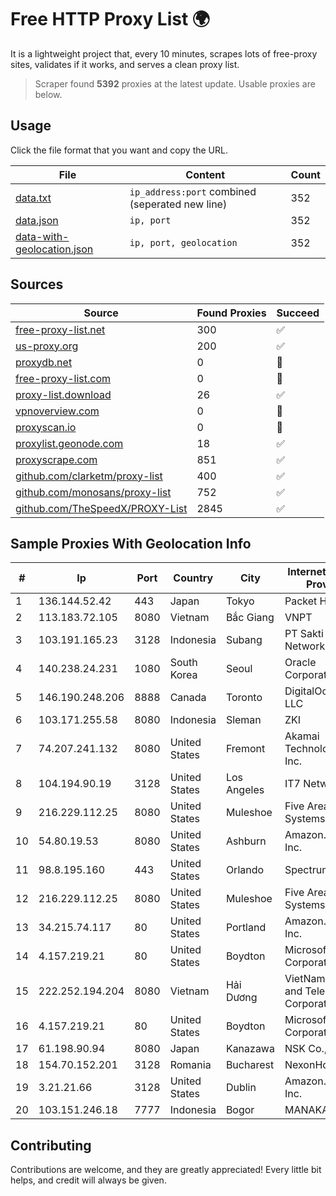 
# Free HTTP Proxy List 🌍

It is a lightweight project that, every 10 minutes, scrapes lots of free-proxy sites, validates if it works, and serves a clean proxy list.


> Scraper found **5392** proxies at the latest update. Usable proxies are below.

## Usage

Click the file format that you want and copy the URL.


|File|Content|Count|
|----|-------|-----|
|[data.txt](https://raw.githubusercontent.com/themiralay/Proxy-List-World/master/data.txt)|`ip_address:port` combined (seperated new line)|352|
|[data.json](https://raw.githubusercontent.com/themiralay/Proxy-List-World/master/data.json)|`ip, port`|352|
|[data-with-geolocation.json](https://raw.githubusercontent.com/themiralay/Proxy-List-World/master/data-with-geolocation.json)|`ip, port, geolocation`|352|

## Sources

|Source|Found Proxies|Succeed|
|------|-------------|-------|
|[free-proxy-list.net](https://free-proxy-list.net)|300|✅|
|[us-proxy.org](https://www.us-proxy.org)|200|✅|
|[proxydb.net](http://proxydb.net)|0|🚫|
|[free-proxy-list.com](https://free-proxy-list.com/?page=&port=&type%5B%5D=http&type%5B%5D=https&up_time=0&search=Search)|0|🚫|
|[proxy-list.download](https://www.proxy-list.download/HTTP)|26|✅|
|[vpnoverview.com](https://vpnoverview.com/privacy/anonymous-browsing/free-proxy-servers)|0|🚫|
|[proxyscan.io](https://www.proxyscan.io)|0|🚫|
|[proxylist.geonode.com](https://proxylist.geonode.com/api/proxy-list?limit=300&page=1&sort_by=lastChecked&sort_type=desc&protocols=http,https)|18|✅|
|[proxyscrape.com](https://api.proxyscrape.com/v2/?request=displayproxies&protocol=http&timeout=10000&country=all&ssl=all&anonymity=all)|851|✅|
|[github.com/clarketm/proxy-list](https://raw.githubusercontent.com/clarketm/proxy-list/master/proxy-list-raw.txt)|400|✅|
|[github.com/monosans/proxy-list](https://raw.githubusercontent.com/monosans/proxy-list/main/proxies/http.txt)|752|✅|
|[github.com/TheSpeedX/PROXY-List](https://raw.githubusercontent.com/TheSpeedX/PROXY-List/master/http.txt)|2845|✅|


## Sample Proxies With Geolocation Info

|#|Ip|Port|Country|City|Internet Service Provider|
|-|--|----|-------|----|-------------------------|
|1|136.144.52.42|443|Japan|Tokyo|Packet Host, Inc.|
|2|113.183.72.105|8080|Vietnam|Bắc Giang|VNPT|
|3|103.191.165.23|3128|Indonesia|Subang|PT Sakti Wijaya Network|
|4|140.238.24.231|1080|South Korea|Seoul|Oracle Corporation|
|5|146.190.248.206|8888|Canada|Toronto|DigitalOcean, LLC|
|6|103.171.255.58|8080|Indonesia|Sleman|ZKI|
|7|74.207.241.132|8080|United States|Fremont|Akamai Technologies, Inc.|
|8|104.194.90.19|3128|United States|Los Angeles|IT7 Networks Inc|
|9|216.229.112.25|8080|United States|Muleshoe|Five Area Systems, LLC|
|10|54.80.19.53|8080|United States|Ashburn|Amazon.com, Inc.|
|11|98.8.195.160|443|United States|Orlando|Spectrum|
|12|216.229.112.25|8080|United States|Muleshoe|Five Area Systems, LLC|
|13|34.215.74.117|80|United States|Portland|Amazon.com, Inc.|
|14|4.157.219.21|80|United States|Boydton|Microsoft Corporation|
|15|222.252.194.204|8080|Vietnam|Hải Dương|VietNam Post and Telecom Corporation|
|16|4.157.219.21|80|United States|Boydton|Microsoft Corporation|
|17|61.198.90.94|8080|Japan|Kanazawa|NSK Co., Ltd.|
|18|154.70.152.201|3128|Romania|Bucharest|NexonHost Srl|
|19|3.21.21.66|3128|United States|Dublin|Amazon.com, Inc.|
|20|103.151.246.18|7777|Indonesia|Bogor|MANAKARRANET|



## Contributing

Contributions are welcome, and they are greatly appreciated! Every
little bit helps, and credit will always be given.


